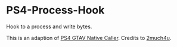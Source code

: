 # PS4-Process-Hook
Hook to a process and write bytes.

This is an adaption of [PS4 GTAV Native Caller](https://github.com/2much4u/PS4-GTA-V-Native-Caller). Credits to [2much4u](https://twitter.com/2much4ux).
